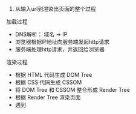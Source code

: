 1. 从输入url到渲染出页面的整个过程

  加载过程
  * DNS解析： 域名 -> IP
  * 浏览器根据IP地址向服务端发起http请求
  * 服务端处理http请求，并返回给浏览器

  渲染过程
  * 根据 HTML 代码生成 DOM Tree
  * 根据 CSS 代码生成 CSSOM
  * 将 DOM Tree 和 CSSOM 整合形成 Render Tree
  * 根据 Render Tree 渲染页面
  * 遇到 <script/> 则暂停渲染，有限加载并执行js代码，完成并继续
  * 直至把 Render Tree 渲染完成


2. window.onload DOMContentLoaded 区别 [code](./load.js)
  ```js
  window.addEventListener('load', function() {
    // 页面的全部资源加载完才会执行，包括图片，视频
  })

  document.addEventListener('DOMContentLoaded', function() {
    // DOM 渲染完即可执行，此时图片视频很可能还没加载完
  })
  ```